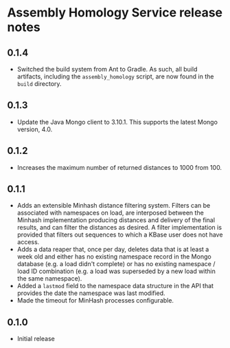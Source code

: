 # Assembly Homology Service release notes

## 0.1.4

* Switched the build system from Ant to Gradle. As such, all build artifacts, including the
  `assembly_homology` script, are now found in the `build` directory.

## 0.1.3

* Update the Java Mongo client to 3.10.1. This supports the latest Mongo version, 4.0.

## 0.1.2

* Increases the maximum number of returned distances to 1000 from 100.

## 0.1.1

* Adds an extensible Minhash distance filtering system. Filters can be associated with
  namespaces on load, are interposed between the Minhash implementation producing distances
  and delivery of the final results, and can filter the distances as desired. A filter
  implementation is provided that filters out sequences to which a KBase user does not have access.
* Adds a data reaper that, once per day, deletes data that is at least a week old and either has
  no existing namespace record in the Mongo database (e.g. a load didn't complete) or has no
  existing namespace / load ID combination (e.g. a load was superseded by a new load within the
  same namespace).
* Added a `lastmod` field to the namespace data structure in the API that provides the date
  the namespace was last modified.
* Made the timeout for MinHash processes configurable.

## 0.1.0

* Initial release